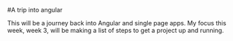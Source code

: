 #A trip into angular

This will be a journey back into Angular and single page apps. My focus this week, week 3, will be making a list of steps to get a project up and running.

